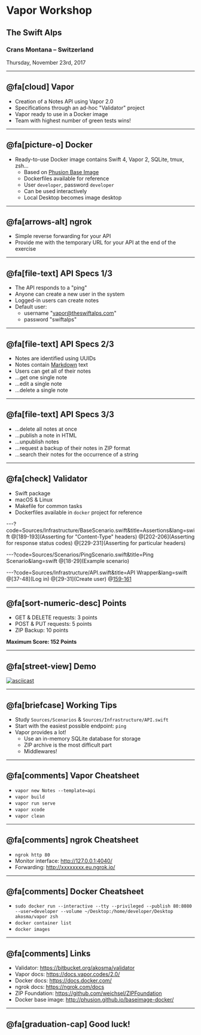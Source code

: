 # Vapor Workshop

## The Swift Alps

### Crans Montana – Switzerland

Thursday, November 23rd, 2017

---

## @fa[cloud] Vapor

- Creation of a Notes API using Vapor 2.0
- Specifications through an ad-hoc "Validator" project
- Vapor ready to use in a Docker image
- Team with highest number of green tests wins!

---

## @fa[picture-o] Docker

- Ready-to-use Docker image contains Swift 4, Vapor 2, SQLite, tmux, zsh…
    - Based on [Phusion Base Image](http://phusion.github.io/baseimage-docker/)
    - Dockerfiles available for reference
    - User `developer`, password `developer`
    - Can be used interactively
    - Local Desktop becomes image desktop

---

## @fa[arrows-alt] ngrok

- Simple reverse forwarding for your API
- Provide me with the temporary URL for your API at the end of the exercise

---

## @fa[file-text] API Specs 1/3

- The API responds to a "ping"
- Anyone can create a new user in the system
- Logged-in users can create notes
- Default user:
    - username "vapor@theswiftalps.com"
    - password "swiftalps"

---

## @fa[file-text] API Specs 2/3

- Notes are identified using UUIDs
- Notes contain [Markdown](https://daringfireball.net/projects/markdown/) text
- Users can get all of their notes
- …get one single note
- …edit a single note
- …delete a single note

---

## @fa[file-text] API Specs 3/3

- …delete all notes at once
- …publish a note in HTML
- …unpublish notes
- …request a backup of their notes in ZIP format
- …search their notes for the occurrence of a string

---

## @fa[check] Validator

- Swift package
- macOS & Linux
- Makefile for common tasks
- Dockerfiles available in `docker` project for reference

---?code=Sources/Infrastructure/BaseScenario.swift&title=Assertions&lang=swift
@[189-193](Asserting for "Content-Type" headers)
@[202-206](Asserting for response status codes)
@[229-231](Asserting for particular headers)

---?code=Sources/Scenarios/PingScenario.swift&title=Ping Scenario&lang=swift
@[18-29](Example scenario)

---?code=Sources/Infrastructure/API.swift&title=API Wrapper&lang=swift
@[37-48](Log in)
@[29-31](Create user)
@[159-161](Search)

---

## @fa[sort-numeric-desc] Points

- GET & DELETE requests: 3 points
- POST & PUT requests: 5 points
- ZIP Backup: 10 points

**Maximum Score: 152 Points**

---

## @fa[street-view] Demo

[![asciicast](https://asciinema.org/a/escJ0ywke0Ms1nCL2VGMIaekl.png)](https://asciinema.org/a/escJ0ywke0Ms1nCL2VGMIaekl)

---

## @fa[briefcase] Working Tips

- Study `Sources/Scenarios` & `Sources/Infrastructure/API.swift`
- Start with the easiest possible endpoint: `ping`
- Vapor provides a lot!
    - Use an in-memory SQLite database for storage
    - ZIP archive is the most difficult part
    - Middlewares!

---

## @fa[comments] Vapor Cheatsheet

- `vapor new Notes --template=api`
- `vapor build`
- `vapor run serve`
- `vapor xcode`
- `vapor clean`

---

## @fa[comments] ngrok Cheatsheet

- `ngrok http 80`
- Monitor interface: <http://127.0.0.1:4040/>
- Forwarding: <http://xxxxxxxx.eu.ngrok.io/>

---

## @fa[comments] Docker Cheatsheet

- `sudo docker run --interactive --tty --privileged --publish 80:8080 --user=developer --volume ~/Desktop:/home/developer/Desktop akosma/vapor zsh`
- `docker container list`
- `docker images`

---

## @fa[comments] Links

- Validator: <https://bitbucket.org/akosma/validator>
- Vapor docs: <https://docs.vapor.codes/2.0/>
- Docker docs: <https://docs.docker.com/>
- ngrok docs: <https://ngrok.com/docs>
- ZIP Foundation: <https://github.com/weichsel/ZIPFoundation>
- Docker base image: <http://phusion.github.io/baseimage-docker/>

---

## @fa[graduation-cap] Good luck!


